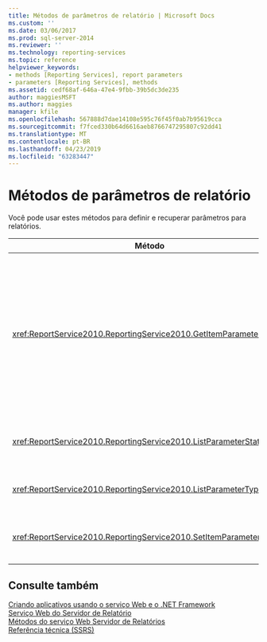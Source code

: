 ```yaml
---
title: Métodos de parâmetros de relatório | Microsoft Docs
ms.custom: ''
ms.date: 03/06/2017
ms.prod: sql-server-2014
ms.reviewer: ''
ms.technology: reporting-services
ms.topic: reference
helpviewer_keywords:
- methods [Reporting Services], report parameters
- parameters [Reporting Services], methods
ms.assetid: cedf68af-646a-47e4-9fbb-39b5dc3de235
author: maggiesMSFT
ms.author: maggies
manager: kfile
ms.openlocfilehash: 567888d7dae14108e595c76f45f0ab7b95619cca
ms.sourcegitcommit: f7fced330b64d6616aeb8766747295807c92dd41
ms.translationtype: MT
ms.contentlocale: pt-BR
ms.lasthandoff: 04/23/2019
ms.locfileid: "63283447"
---
```

# <a name="report-parameters-methods"></a>Métodos de parâmetros de relatório
  Você pode usar estes métodos para definir e recuperar parâmetros para relatórios.  
  
|Método|Ação|  
|------------|------------|  
|<xref:ReportService2010.ReportingService2010.GetItemParameters%2A>|Retorna propriedades de parâmetro para um item especificado. Este método também pode ser usado para validar valores de parâmetros em relação a parâmetros para um item especificado.|  
|<xref:ReportService2010.ReportingService2010.ListParameterStates%2A>|Retorna uma lista de estados de parâmetro com suporte.|  
|<xref:ReportService2010.ReportingService2010.ListParameterTypes%2A>|Retorna uma lista de tipos de parâmetro com suporte.|  
|<xref:ReportService2010.ReportingService2010.SetItemParameters%2A>|Define as propriedades de parâmetro para um item especificado.|  
  
## <a name="see-also"></a>Consulte também  
 [Criando aplicativos usando o serviço Web e o .NET Framework](../net-framework/building-applications-using-the-web-service-and-the-net-framework.md)   
 [Serviço Web do Servidor de Relatório](../report-server-web-service.md)   
 [Métodos do serviço Web Servidor de Relatórios](report-server-web-service-methods.md)   
 [Referência técnica &#40;SSRS&#41;](../../technical-reference-ssrs.md)  
  
  
